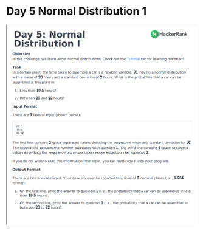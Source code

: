 # Day 5 Normal Distribution 1
![](https://github.com/govindrathore27/10-Days-of-Stats/blob/main/Day%205/Day%20%205%20Normal%20Distribution%201/Day%205%203.PNG)
